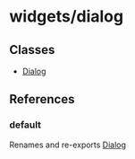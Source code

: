 # widgets/dialog

## Classes

- [Dialog](widgets.dialog.Class.Dialog.md)

## References

### default

Renames and re-exports [Dialog](widgets.dialog.Class.Dialog.md)
